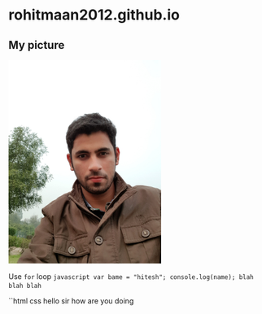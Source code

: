# rohitmaan2012.github.io

## My picture
<!-- ![rohit maan](images/profile-pic.jpg width=300 "helloji") -->
<img src = "images/profile-pic.jpg" width=300>

Use `for` loop
``javascript
var bame = "hitesh";
console.log(name);
blah blah blah ``

``html css
hello sir
how are you doing
```
